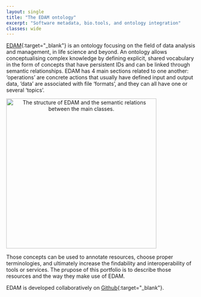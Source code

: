 ```yaml
---
layout: single
title: "The EDAM ontology"
excerpt: "Software metadata, bio.tools, and ontology integration"
classes: wide
---
```


[EDAM](https://github.com/edamontology){:target="_blank"} is an ontology focusing on the field of data analysis and management, in life science and beyond. An ontology allows conceptualising complex knowledge by defining explicit, shared vocabulary in the form of concepts that have persistent IDs and can be linked through semantic relationships. EDAM has 4 main sections related to one another: ‘operations’ are concrete actions that usually have defined input and output data, ‘data’ are associated with file ‘formats’, and they can all have one or several ‘topics’.

<img src="{{ '/assets/images/EDAM_structure.png' | relative_url }}" alt="The structure of EDAM and the semantic relations between the main classes." style="width: 400px; height: auto; text-align: center;">

Those concepts can be used to annotate resources, choose proper terminologies, and ultimately increase the findability and interoperability of tools or services. The prupose of this portfolio is to describe those resources and the way they make use of EDAM. 

EDAM is developed collaboratively on [Github](https://github.com/edamontology){:target="_blank"}.